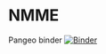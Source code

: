 # NMME
Pangeo binder [![Binder](https://binder.pangeo.io/badge_logo.svg)](https://binder.pangeo.io/v2/gh/mktippett/NMME/master?filepath=n34.ipynb)

